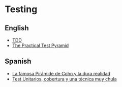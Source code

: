 # Testing 

## English

- [TDD](https://github.com/eugeniomiro/eugeniomiro/blob/master/tdd.md)
- [The Practical Test Pyramid](https://martinfowler.com/articles/practical-test-pyramid.html)

## Spanish

- [La famosa Pirámide de Cohn y la dura realidad](https://medium.com/@wc.testing.qa/la-famosa-pir%C3%A1mide-de-cohn-y-la-dura-realidad-e1250dfbe5f3)
- [Test Unitarios, cobertura y una técnica muy chula](https://medium.com/@wc.testing.qa/test-unitarios-cobertura-y-una-t%C3%A9cnica-muy-chula-e8ac574e9c34)
